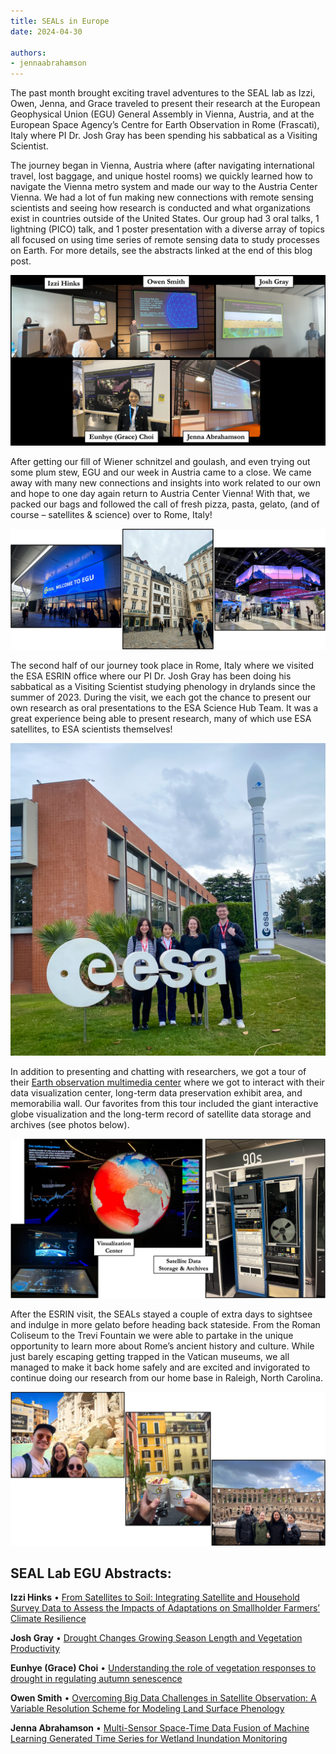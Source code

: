 ```yaml
---
title: SEALs in Europe
date: 2024-04-30

authors:
- jennaabrahamson
---
```


The past month brought exciting travel adventures to the SEAL lab as Izzi, Owen, Jenna, and Grace traveled to present their research at the European Geophysical Union (EGU) General Assembly in Vienna, Austria, and at the European Space Agency’s Centre for Earth Observation in Rome (Frascati), Italy where PI Dr. Josh Gray has been spending his sabbatical as a Visiting Scientist.

The journey began in Vienna, Austria where (after navigating international travel, lost baggage, and unique hostel rooms) we quickly learned how to navigate the Vienna metro system and made our way to the Austria Center Vienna. We had a lot of fun making new connections with remote sensing scientists and seeing how research is conducted and what organizations exist in countries outside of the United States. Our group had 3 oral talks, 1 lightning (PICO) talk, and 1 poster presentation with a diverse array of topics all focused on using time series of remote sensing data to study processes on Earth. For more details, see the abstracts linked at the end of this blog post.


![SEAL Individual Presentations](./SEAL_Presentations.JPG)



After getting our fill of Wiener schnitzel and goulash, and even trying out some plum stew, EGU and our week in Austria came to a close. We came away with many new connections and insights into work related to our own and hope to one day again return to Austria Center Vienna! With that, we packed our bags and followed the call of fresh pizza, pasta, gelato, (and of course – satellites & science) over to Rome, Italy!

![Pictures from Vienna](./Vienna.JPG)


The second half of our journey took place in Rome, Italy where we visited the ESA ESRIN office where our PI Dr. Josh Gray has been doing his sabbatical as a Visiting Scientist studying phenology in drylands since the summer of 2023. During the visit, we each got the chance to present our own research as oral presentations to the ESA Science Hub Team. It was a great experience being able to present research, many of which use ESA satellites, to ESA scientists themselves! 


![SEAL at ESA ESRIN Office](./SEAL_ESRIN.JPG)


In addition to presenting and chatting with researchers, we got a tour of their [Earth observation multimedia center]( https://www.esa.int/About_Us/Earth_observation_multimedia_centre) where we got to interact with their data visualization center, long-term data preservation exhibit area, and memorabilia wall. Our favorites from this tour included the giant interactive globe visualization and the long-term record of satellite data storage and archives (see photos below).





![ESRIN Photos](./ESRIN.JPG)



After the ESRIN visit, the SEALs stayed a couple of extra days to sightsee and indulge in more gelato before heading back stateside. From the Roman Coliseum to the Trevi Fountain we were able to partake in the unique opportunity to learn more about Rome’s ancient history and culture. While just barely escaping getting trapped in the Vatican museums, we all managed to make it back home safely and are excited and invigorated to continue doing our research from our home base in Raleigh, North Carolina.


![SEAL in Italy](./SEAL_Italy.JPG)



## SEAL Lab EGU Abstracts:

**Izzi Hinks**
•	[From Satellites to Soil: Integrating Satellite and Household Survey Data to Assess the Impacts of Adaptations on Smallholder Farmers’ Climate Resilience]( https://meetingorganizer.copernicus.org/EGU24/EGU24-14059.html)

**Josh Gray**
•	[Drought Changes Growing Season Length and Vegetation Productivity]( https://meetingorganizer.copernicus.org/EGU24/EGU24-14774.html)

**Eunhye (Grace) Choi**
•	[Understanding the role of vegetation responses to drought in regulating autumn senescence]( https://meetingorganizer.copernicus.org/EGU24/EGU24-13879.html)

**Owen Smith**
•	[Overcoming Big Data Challenges in Satellite Observation: A Variable Resolution Scheme for Modeling Land Surface Phenology]( https://meetingorganizer.copernicus.org/EGU24/EGU24-12119.html)

**Jenna Abrahamson**
•	[Multi-Sensor Space-Time Data Fusion of Machine Learning Generated Time Series for Wetland Inundation Monitoring]( https://meetingorganizer.copernicus.org/EGU24/EGU24-11476.html)
